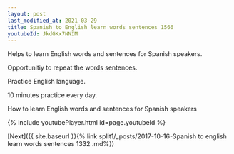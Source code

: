 ```yaml
---
layout: post
last_modified_at: 2021-03-29
title: Spanish to English learn words sentences 1566 
youtubeId: JkdGKx7NNIM
---
```

 
 
Helps to learn English words and sentences for Spanish speakers.

Opportunitiy to repeat the words sentences. 

Practice English language. 
 
10 minutes practice every day. 
 
How to learn English words and sentences for Spanish speakers 
 
{% include youtubePlayer.html id=page.youtubeId %}
 
 
[Next]({{ site.baseurl }}{% link  split1/_posts/2017-10-16-Spanish to english learn words sentences 1332 .md%})
 
